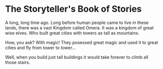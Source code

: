 # The Storyteller's Book of Stories

A long, long time ago. Long before human people came to live in these lands, there was a vast Kingdom called Omera. It was a kingdom of great wise elves. Who built great cities with towers as tall as mountains.

How, you ask? With magic! They posessed great magic and used it to great cities and fly from tower to tower...

Well, when you build just tall buildings it would take forever to climb all those stairs.
